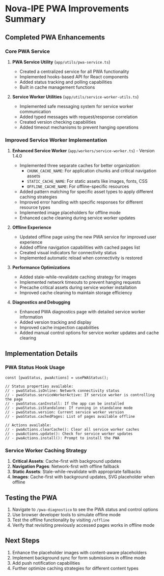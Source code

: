# Nova-IPE PWA Improvements Summary

## Completed PWA Enhancements

### Core PWA Service
1. **PWA Service Utility** (`app/utils/pwa-service.ts`)
   - Created a centralized service for all PWA functionality
   - Implemented hooks-based API for React components
   - Added status tracking and polling capabilities
   - Built in cache management functions

2. **Service Worker Utilities** (`app/utils/service-worker-utils.ts`)
   - Implemented safe messaging system for service worker communication
   - Added typed messages with request/response correlation
   - Created version checking capabilities
   - Added timeout mechanisms to prevent hanging operations

### Improved Service Worker Implementation
1. **Enhanced Service Worker** (`app/workers/service-worker.ts`) - Version 1.4.0
   - Implemented three separate caches for better organization:
     - `CHUNK_CACHE_NAME`: For application chunks and critical navigation assets
     - `STATIC_CACHE_NAME`: For static assets like images, fonts, CSS
     - `OFFLINE_CACHE_NAME`: For offline-specific resources
   - Added pattern matching for specific asset types to apply different caching strategies
   - Improved error handling with specific responses for different resource types
   - Implemented image placeholders for offline mode
   - Enhanced cache cleaning during service worker updates

2. **Offline Experience**
   - Updated offline page using the new PWA service for improved user experience
   - Added offline navigation capabilities with cached pages list
   - Created visual indicators for connectivity status
   - Implemented automatic reload when connectivity is restored

3. **Performance Optimizations**
   - Added stale-while-revalidate caching strategy for images
   - Implemented network timeouts to prevent hanging requests
   - Precache critical assets during service worker installation
   - Improved cache cleaning to maintain storage efficiency

4. **Diagnostics and Debugging**
   - Enhanced PWA diagnostics page with detailed service worker information
   - Added version tracking and display
   - Improved cache inspection capabilities
   - Added manual control options for service worker updates and cache clearing

## Implementation Details

### PWA Status Hook Usage
```tsx
const [pwaStatus, pwaActions] = usePWAStatus();

// Status properties available:
// - pwaStatus.isOnline: Network connectivity status
// - pwaStatus.serviceWorkerActive: If service worker is controlling the page
// - pwaStatus.canInstall: If the app can be installed
// - pwaStatus.isStandalone: If running in standalone mode
// - pwaStatus.version: Current service worker version
// - pwaStatus.cachedPages: List of pages available offline

// Actions available:
// - pwaActions.clearCache(): Clear all service worker caches
// - pwaActions.update(): Check for service worker updates
// - pwaActions.install(): Prompt to install the PWA
```

### Service Worker Caching Strategy
1. **Critical Assets**: Cache-first with background updates
2. **Navigation Pages**: Network-first with offline fallback
3. **Static Assets**: Stale-while-revalidate with appropriate fallbacks
4. **Images**: Cache-first with background updates, SVG placeholder when offline

## Testing the PWA
1. Navigate to `/pwa-diagnostico` to see the PWA status and control options
2. Use browser developer tools to simulate offline mode
3. Test the offline functionality by visiting `/offline`
4. Verify that revisiting previously accessed pages works in offline mode

## Next Steps
1. Enhance the placeholder images with content-aware placeholders
2. Implement background sync for form submissions in offline mode
3. Add push notification capabilities
4. Further optimize caching strategies for different content types
